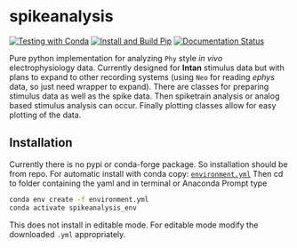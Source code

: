 # spikeanalysis

[![Testing with Conda](https://github.com/zm711/spikeanalysis/actions/workflows/python-package-conda.yml/badge.svg)](https://github.com/zm711/spikeanalysis/actions/workflows/python-package-conda.yml)
[![Install and Build Pip](https://github.com/zm711/spikeanalysis/actions/workflows/python-package.yml/badge.svg)](https://github.com/zm711/spikeanalysis/actions/workflows/python-package.yml)
[![Documentation Status](https://readthedocs.org/projects/spikeanalysis/badge/?version=latest)](https://spikeanalysis.readthedocs.io/en/latest/?badge=latest)


Pure python implementation for analyzing `Phy` style *in vivo* electrophysiology data. Currently designed for **Intan** stimulus data
but with plans to expand to other recording systems (using `Neo` for reading *ephys* data, so just need wrapper to expand). There
are classes for preparing stimulus data as well as the spike data. Then spiketrain analysis or analog based stimulus analysis can
occur. Finally plotting classes allow for easy plotting of the data.

## Installation

Currently there is no pypi or conda-forge package. So installation should be from repo. For automatic install with conda 
copy:
[`environment.yml`](https://raw.githubusercontent.com/zm711/spikeanalysis/main/environment.yml)
Then cd to folder containing the yaml and in terminal or Anaconda Prompt type

```sh
conda env create -f environment.yml
conda activate spikeanalysis_env
```
This does not install in editable mode. For editable mode modify the downloaded `.yml` appropriately.
